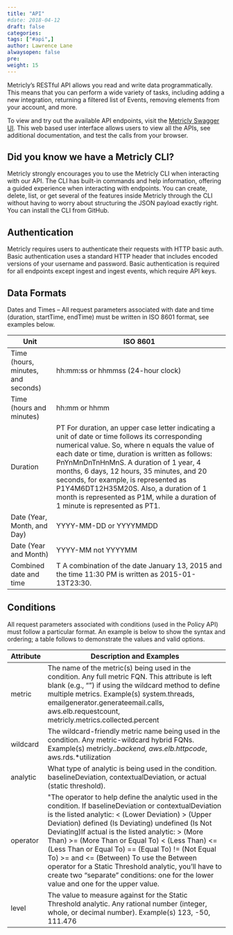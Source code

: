 ```yaml
---
title: "API"
#date: 2018-04-12
draft: false
categories:
tags: ["#api",]
author: Lawrence Lane
alwaysopen: false
pre: 
weight: 15
---
```

Metricly’s RESTful API allows you read and write data programmatically. This means that you can perform a wide variety of tasks, including adding a new integration, returning a filtered list of Events, removing elements from your account, and more.

To view and try out the available API endpoints, visit the [Metricly Swagger UI](https://app.metricly.com/swagger-ui.html). This web based user interface allows users to view all the APIs, see additional documentation, and test the calls from your browser.

## Did you know we have a Metricly CLI?

Metricly strongly encourages you to use the Metricly CLI when interacting with our API. The CLI has built-in commands and help information, offering a guided experience when interacting with endpoints. You can create, delete, list, or get several of the features inside Metricly through the CLI without having to worry about structuring the JSON payload exactly right. You can install the CLI from GitHub.

## Authentication
Metricly requires users to authenticate their requests with HTTP basic auth. Basic authentication uses a standard HTTP header that includes encoded versions of your username and password. Basic authentication is required for all endpoints except ingest and ingest events, which require API keys.

## Data Formats
Dates and Times – All request parameters associated with date and time (duration, startTime, endTime) must be written in ISO 8601 format, see examples below.

| Unit     | ISO 8601   |
|------------------------------------|---------------------------------------------------------------------------------------------------------------------------------------------------------------------------------------------------------------------------------------------------------------------------------------------------------------------------------------------------------------------------------------------------------------------------------------------------------------------------|
| Time (hours, minutes, and seconds) | hh:mm:ss or hhmmss (24-hour clock) |
| Time (hours and minutes)           | hh:mm or hhmm  |
| Duration                           | P<date>T<time> For duration, an upper case letter indicating a unit of date or time follows its corresponding numerical value. So, where n equals the value of each date or time, duration is written as follows: PnYnMnDnTnHnMnS. A duration of 1 year, 4 months, 6 days, 12 hours, 35 minutes, and 20 seconds, for example, is represented as P1Y4M6DT12H35M20S. Also, a duration of 1 month is represented as P1M, while a duration of 1 minute is represented as PT1. |
| Date (Year, Month, and Day)        | YYYY-MM-DD or YYYYMMDD |
| Date (Year and Month)              | YYYY-MM not YYYYMM   |
| Combined date and time             | <date>T<time> A combination of the date January 13, 2015 and the time 11:30 PM is written as 2015-01-13T23:30.  |


## Conditions

All request parameters associated with conditions (used in the Policy API) must follow a particular format. An example is below to show the syntax and ordering; a table follows to demonstrate the values and valid options.

| Attribute | Description and Examples   |
|-----------|---------------------------------------------------------------------------------------------------------------------------------------------------------------------------------------------------------------------------------------------------------------------------------------------------------------------------------------------------------------------------------------------------------------------------------------------------------------------------------------------------------------------------------------------------------------------------------|
| metric    | The name of the metric(s) being used in the condition. Any full metric FQN. This attribute is left blank (e.g., “”) if using the wildcard method to define multiple metrics. Example(s) system.threads, emailgenerator.generateemail.calls, aws.elb.requestcount, metricly.metrics.collected.percent     |
| wildcard  | The wildcard-friendly metric name being used in the condition. Any metric-wildcard hybrid FQNs. Example(s) metricly.*.backend, aws.elb.httpcode*, aws.rds.*utilization  |
| analytic  | What type of analytic is being used in the condition. baselineDeviation, contextualDeviation, or actual (static threshold).  |
| operator  | "The operator to help define the analytic used in the condition. If baselineDeviation or contextualDeviation is the listed analytic: < (Lower Deviation) > (Upper Deviation) defined (Is Deviating) undefined (Is Not Deviating)If actual is the listed analytic: > (More Than) >= (More Than or Equal To) < (Less Than) <= (Less Than or Equal To) == (Equal To) != (Not Equal To) >= and <= (Between)  To use the Between operator for a Static Threshold analytic, you’ll have to create two “separate” conditions: one for the lower value and one for the upper value. | | "         |    |
| level     | The value to measure against for the Static Threshold analytic. Any rational number (integer, whole, or decimal number). Example(s) 123, -50, 111.476  |
